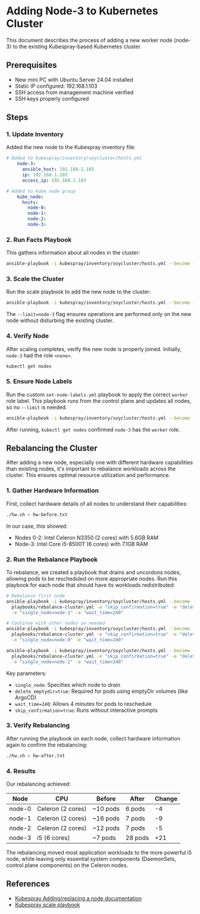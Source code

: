 # Adding Node-3 to Kubernetes Cluster

This document describes the process of adding a new worker node (node-3) to the existing Kubespray-based Kubernetes cluster.

## Prerequisites

- New mini PC with Ubuntu Server 24.04 installed
- Static IP configured: 192.168.1.103
- SSH access from management machine verified
- SSH keys properly configured

## Steps

### 1. Update Inventory

Added the new node to the Kubespray inventory file:

```yaml
# Added to kubespray/inventory/soycluster/hosts.yml
    node-3:
      ansible_host: 192.168.1.103
      ip: 192.168.1.103
      access_ip: 192.168.1.103

# Added to kube_node group
    kube_node:
      hosts:
        node-0:
        node-1:
        node-2:
        node-3:
```

### 2. Run Facts Playbook

This gathers information about all nodes in the cluster:

```bash
ansible-playbook -i kubespray/inventory/soycluster/hosts.yml --become --become-user=root --user ubuntu kubespray/playbooks/facts.yml
```

### 3. Scale the Cluster

Run the scale playbook to add the new node to the cluster:

```bash
ansible-playbook -i kubespray/inventory/soycluster/hosts.yml --become --become-user=root --user ubuntu kubespray/scale.yml --limit=node-3
```

The `--limit=node-3` flag ensures operations are performed only on the new node without disturbing the existing cluster.

### 4. Verify Node

After scaling completes, verify the new node is properly joined. Initially, `node-3` had the role `<none>`.

```bash
kubectl get nodes
```

### 5. Ensure Node Labels

Run the custom `set-node-labels.yml` playbook to apply the correct `worker` role label. This playbook runs from the control plane and updates all nodes, so no `--limit` is needed.

```bash
ansible-playbook -i kubespray/inventory/soycluster/hosts.yml --become --become-user=root --user ubuntu playbooks/set-node-labels.yml
```

After running, `kubectl get nodes` confirmed `node-3` has the `worker` role.

## Rebalancing the Cluster

After adding a new node, especially one with different hardware capabilities than existing nodes, it's important to rebalance workloads across the cluster. This ensures optimal resource utilization and performance.

### 1. Gather Hardware Information

First, collect hardware details of all nodes to understand their capabilities:

```bash
./hw.sh > hw-before.txt
```

In our case, this showed:

- Nodes 0-2: Intel Celeron N3350 (2 cores) with 5.6GB RAM
- Node-3: Intel Core i5-8500T (6 cores) with 7.1GB RAM

### 2. Run the Rebalance Playbook

To rebalance, we created a playbook that drains and uncordons nodes, allowing pods to be rescheduled on more appropriate nodes. Run this playbook for each node that should have its workloads redistributed:

```bash
# Rebalance first node
ansible-playbook -i kubespray/inventory/soycluster/hosts.yml --become --become-user=root --user ubuntu \
  playbooks/rebalance-cluster.yml -e "skip_confirmation=true" -e "delete_emptydir=true" \
  -e "single_node=node-1" -e "wait_time=240"

# Continue with other nodes as needed
ansible-playbook -i kubespray/inventory/soycluster/hosts.yml --become --become-user=root --user ubuntu \
  playbooks/rebalance-cluster.yml -e "skip_confirmation=true" -e "delete_emptydir=true" \
  -e "single_node=node-0" -e "wait_time=240"

ansible-playbook -i kubespray/inventory/soycluster/hosts.yml --become --become-user=root --user ubuntu \
  playbooks/rebalance-cluster.yml -e "skip_confirmation=true" -e "delete_emptydir=true" \
  -e "single_node=node-2" -e "wait_time=240"
```

Key parameters:

- `single_node`: Specifies which node to drain
- `delete_emptydir=true`: Required for pods using emptyDir volumes (like ArgoCD)
- `wait_time=240`: Allows 4 minutes for pods to reschedule
- `skip_confirmation=true`: Runs without interactive prompts

### 3. Verify Rebalancing

After running the playbook on each node, collect hardware information again to confirm the rebalancing:

```bash
./hw.sh > hw-after.txt
```

### 4. Results

Our rebalancing achieved:

| Node | CPU | Before | After | Change |
|------|-----|--------|-------|--------|
| node-0 | Celeron (2 cores) | ~10 pods | 6 pods | -4 |
| node-1 | Celeron (2 cores) | ~16 pods | 7 pods | -9 |
| node-2 | Celeron (2 cores) | ~12 pods | 7 pods | -5 |
| node-3 | i5 (6 cores) | ~7 pods | 28 pods | +21 |

The rebalancing moved most application workloads to the more powerful i5 node, while leaving only essential system components (DaemonSets, control plane components) on the Celeron nodes.

## References

- [Kubespray Adding/replacing a node documentation](kubespray/docs/operations/nodes.md)
- [Kubespray scale playbook](kubespray/playbooks/scale.yml)
